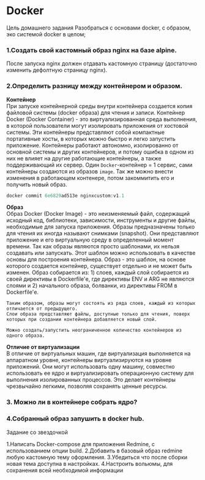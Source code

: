 # Docker
Цель домашнего задания
Разобраться с основами docker, с образом, эко системой docker в целом;



### 1.Создать свой кастомный образ nginx на базе alpine. 
После запуска nginx должен отдавать кастомную страницу (достаточно изменить дефолтную страницу nginx).






### 2.Определить разницу между контейнером и образом.


__Контейнер__  
При запуске контейнерной среды внутри контейнера создается копия файловой системы (docker образа) для чтения и записи.
Контейнер Docker (Docker Container) - это виртуализированная среда выполнения, в которой пользователи могут изолировать 
приложения от хостовой системы. Эти контейнеры представляют собой компактные портативные хосты, в которых можно быстро 
и легко запустить приложение.
Контейнеры работают автономно, изолированно от основной системы и других контейнеров, и потому ошибка в одном из них 
не влияет на другие работающие контейнеры, а также поддерживающий их сервер.
Один `Docker`-контейнер = 1 сервис, сами контейнеры создаются из образов `image`. Так же можно внести изменения в работающем контенере, потом закоммитить его и получить новый образ.
```php
docker commit 6e6829ad513e nginxcustom:v1.1
```



__Образ__     
    Образ Docker (Docker Image) - это неизменяемый файл, содержащий исходный код, библиотеки, зависимости,
    инструменты и другие файлы, необходимые для запуска приложения.
    Образы предназначены только для чтения их иногда называют снимками (snapshot).
    Они представляют приложение и его виртуальную среду в определенный момент времени. 
    Так как образы являются просто шаблонами, их нельзя создавать или запускать. 
    Этот шаблон можно использовать в качестве основы для построения контейнера.
    Образ - это шаблон, на основе которого создается контейнер, существует отдельно и не может быть изменен.
    Образ собирается из:
        1) слоев, каждый слой собирается из своей директивы в Dockerfile'е, где директивы ENV и ARG не являются слоями и
        2) начального образа, болванки, из директивы FROM в Dockerfile'е.

    Таким образом, образы могут состоять из ряда слоев, каждый из которых отличается от предыдущего.
    Слои образа представляют файлы, доступные только для чтения, поверх которых при создании контейнера добавляется новый слой.

    Можно создать/запустить неограниченное количество контейнеров из одного образа.
    


__Отличие от виртуализации__  
    В отличие от виртуальных машин, где виртуализация выполняется на аппаратном уровне,
    контейнеры виртуализируются на уровне приложений. Они могут использовать одну машину, 
    совместно использовать ее ядро и виртуализировать операционную систему для выполнения 
    изолированных процессов. Это делает контейнеры чрезвычайно легкими, позволяя сохранять ценные ресурсы.



### 3. Можно ли в контейнере собрать ядро?



### 4.Собранный образ запушить в docker hub.





Задание со звездочкой

1.Написать Docker-compose для приложения Redmine, с использованием опции build.
2.Добавить в базовый образ redmine любую кастомную тему оформления.
3.Убедиться что после сборки новая тема доступна в настройках.
4.Настроить вольюмы, для сохранения всей необходимой информации